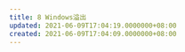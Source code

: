 ```yaml
---
title: 8 Windows溢出
updated: 2021-06-09T17:04:19.0000000+08:00
created: 2021-06-09T17:04:09.0000000+08:00
---
```


